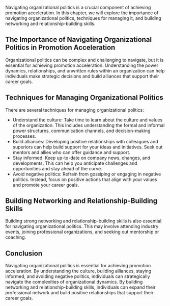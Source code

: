
Navigating organizational politics is a crucial component of achieving promotion acceleration. In this chapter, we will explore the importance of navigating organizational politics, techniques for managing it, and building networking and relationship-building skills.

The Importance of Navigating Organizational Politics in Promotion Acceleration
------------------------------------------------------------------------------

Organizational politics can be complex and challenging to navigate, but it is essential for achieving promotion acceleration. Understanding the power dynamics, relationships, and unwritten rules within an organization can help individuals make strategic decisions and build alliances that support their career goals.

Techniques for Managing Organizational Politics
-----------------------------------------------

There are several techniques for managing organizational politics:

* Understand the culture: Take time to learn about the culture and values of the organization. This includes understanding the formal and informal power structures, communication channels, and decision-making processes.
* Build alliances: Developing positive relationships with colleagues and superiors can help build support for your ideas and initiatives. Seek out mentors and allies who can offer guidance and support.
* Stay informed: Keep up-to-date on company news, changes, and developments. This can help you anticipate challenges and opportunities and stay ahead of the curve.
* Avoid negative politics: Refrain from gossiping or engaging in negative politics. Instead, focus on positive actions that align with your values and promote your career goals.

Building Networking and Relationship-Building Skills
----------------------------------------------------

Building strong networking and relationship-building skills is also essential for navigating organizational politics. This may involve attending industry events, joining professional organizations, and seeking out mentorship or coaching.

Conclusion
----------

Navigating organizational politics is essential for achieving promotion acceleration. By understanding the culture, building alliances, staying informed, and avoiding negative politics, individuals can strategically navigate the complexities of organizational dynamics. By building networking and relationship-building skills, individuals can expand their professional network and build positive relationships that support their career goals.
